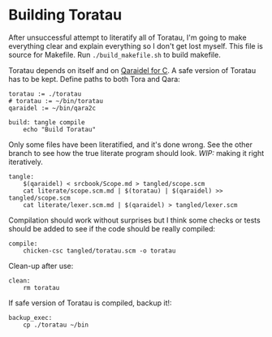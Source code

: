 # Building Toratau

After unsuccessful attempt to literatify all of Toratau, I'm going to make everything clear and explain everything so I don't get lost myself. This file is source for Makefile. Run `./build_makefile.sh` to build makefile.

Toratau depends on itself and on [Qaraidel for C](https://github.com/bouncepaw/qara2c). A safe version of Toratau has to be kept. Define paths to both Tora and Qara:

```make
toratau := ./toratau
# toratau := ~/bin/toratau
qaraidel := ~/bin/qara2c
```

```make
build: tangle compile
	echo "Build Toratau"
```

Only some files have been literatified, and it's done wrong. See the other branch to see how the true literate program should look. *WIP:* making it right iteratively.

```make
tangle:
	$(qaraidel) < srcbook/Scope.md > tangled/scope.scm
	cat literate/scope.scm.md | $(toratau) | $(qaraidel) >> tangled/scope.scm
	cat literate/lexer.scm.md | $(qaraidel) > tangled/lexer.scm
```

Compilation should work without surprises but I think some checks or tests should be added to see if the code should be really compiled:

```make
compile:
	chicken-csc tangled/toratau.scm -o toratau
```

Clean-up after use:

```make
clean:
	rm toratau
```

If safe version of Toratau is compiled, backup it!:

```make
backup_exec:
	cp ./toratau ~/bin
```

